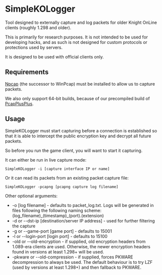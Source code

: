# SimpleKOLogger

Tool designed to externally capture and log packets for older Knight OnLine clients (roughly 1.298 and older).

This is primarily for research purposes. It is not intended to be used for developing hacks, and as such is not designed for custom protocols or protections used by servers.

It is designed to be used with official clients only.

## Requirements

[Npcap](https://npcap.com/) (the successor to WinPcap) must be installed to allow us to capture packets.

We also only support 64-bit builds, because of our precompiled build of [PcapPlusPlus](https://github.com/seladb/PcapPlusPlus).

## Usage

SimpleKOLogger must start capturing before a connection is established so that it is able to intercept the public encryption key and decrypt all future packets.

So before you run the game client, you will want to start it capturing.

It can either be run in live capture mode:
```
SimpleKOLogger -i [capture interface IP or name]
```

Or it can read its packets from an existing packet capture file:
```
SimpleKOLogger -pcapng [pcapng capture log filename]
```

Other optional arguments:
 - -o \[log filename\] - defaults to packet\_log.txt. Logs will be generated in files following the following naming scheme: \(log\_filename\)\_\(timestamp\)\_\(port\).\(extension\)
 - -d or --dst-ip \[destination/server IP address\] - used for further filtering the capture
 - -g or --game-port \[game port\] - defaults to 15001
 - -l or --login-port \[login port\] - defaults to 15100
 - -old or --old-encryption - if supplied, old encryption headers from 1.089-era clients are used. Otherwise, the newer encryption headers found in versions at least 1.298+ will be used.
 - -pkware or --old-compression - if supplied, forces PKWARE decompression to always be used. The default behaviour is to try LZF (used by versions at least 1.298+) and then fallback to PKWARE.
